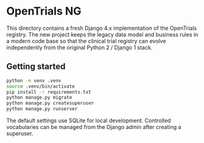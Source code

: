 # OpenTrials NG

This directory contains a fresh Django 4.x implementation of the OpenTrials
registry.  The new project keeps the legacy data model and business rules in a
modern code base so that the clinical trial registry can evolve independently
from the original Python 2 / Django 1 stack.

## Getting started

```bash
python -m venv .venv
source .venv/bin/activate
pip install -r requirements.txt
python manage.py migrate
python manage.py createsuperuser
python manage.py runserver
```

The default settings use SQLite for local development.  Controlled vocabularies
can be managed from the Django admin after creating a superuser.
